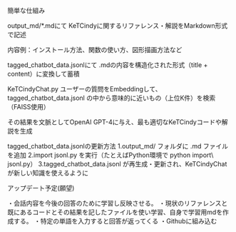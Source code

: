 簡単な仕組み

output_md/*.mdにて
KeTCindyに関するリファレンス・解説をMarkdown形式で記述

内容例：インストール方法、関数の使い方、図形描画方法など

tagged_chatbot_data.jsonlにて
.mdの内容を構造化された形式（title + content）に変換して蓄積

KeTCindyChat.py
ユーザーの質問をEmbeddingして、tagged_chatbot_data.jsonl の中から意味的に近いもの（上位K件）を検索（FAISS使用）

その結果を文脈としてOpenAI GPT-4に与え、最も適切なKeTCindyコードや解説を生成

tagged_chatbot_data.jsonlの更新方法
1.output_md/ フォルダに .md ファイルを追加
2.import jsonl.py を実行（たとえばPython環境で python import\ jsonl.py）
3.tagged_chatbot_data.jsonl が再生成・更新され、KeTCindyChatが新しい知識を使えるように


アップデート予定(願望)

・会話内容を今後の回答のために学習し反映させる。
・現状のリファレンスと既にあるコードとその結果を記したファイルを使い学習、自身で学習用mdを作成する。
・特定の単語を入力すると回答が返ってくる
・Githubに組み込む



